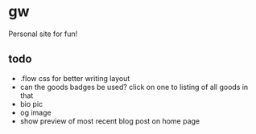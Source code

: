# gw
Personal site for fun!

## todo
* .flow css for better writing layout
* can the goods badges be used? click on one to listing of all goods in that
* bio pic
* og image
* show preview of most recent blog post on home page